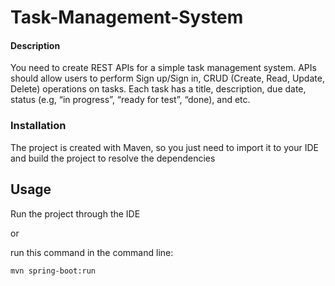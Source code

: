 # Task-Management-System

#### Description 
You need to create REST APIs for a simple task management system.
APIs should allow users to perform Sign up/Sign in, CRUD (Create, Read, Update,
Delete) operations on tasks. Each task has a title, description, due date, status (e.g, “in
progress”, “ready for test”, “done), and etc.

### Installation
The project is created with Maven, so you just need to import it to your IDE and build the project to resolve the dependencies

## Usage 
Run the project through the IDE 

or 


run this command in the command line:
```
mvn spring-boot:run
```
<br></br>
